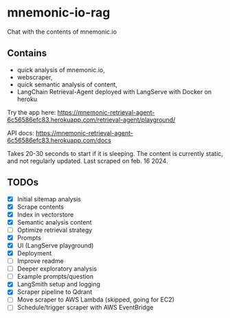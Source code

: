 # mnemonic-io-rag
Chat with the contents of mnemonic.io

## Contains 
* quick analysis of mnemonic.io, 
* webscraper, 
* quick semantic analysis of content, 
* LangChain Retrieval-Agent deployed with LangServe with Docker on heroku

Try the app here: https://mnemonic-retrieval-agent-6c56586efc83.herokuapp.com/retrieval-agent/playground/

API docs: https://mnemonic-retrieval-agent-6c56586efc83.herokuapp.com/docs

Takes 20-30 seconds to start if it is sleeping. The content is currently static, and not regularly updated. Last scraped on feb. 16 2024.

## TODOs

- [x] Initial sitemap analysis
- [x] Scrape contents
- [x] Index in vectorstore
- [x] Semantic analysis content 
- [ ] Optimize retrieval strategy
- [x] Prompts
- [x] UI (LangServe playground)
- [x] Deployment
- [ ] Improve readme
- [ ] Deeper exploratory analysis
- [ ] Example prompts/question
- [x] LangSmith setup and logging
- [x] Scraper pipeline to Qdrant
- [ ] Move scraper to AWS Lambda (skipped, going for EC2)
- [ ] Schedule/trigger scraper with AWS EventBridge 
